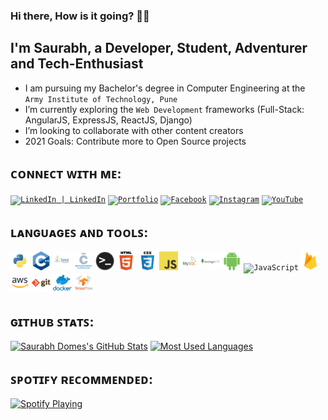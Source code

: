 ### Hi there, How is it going? 👋🏻
## I'm Saurabh, a Developer, Student, Adventurer and Tech-Enthusiast
 - I am pursuing my Bachelor's degree in Computer Engineering at the `Army Institute of Technology, Pune`
 - I’m currently exploring the `Web Development` frameworks (Full-Stack: AngularJS, ExpressJS, ReactJS, Django)
 - I’m looking to collaborate with other content creators
 - 2021 Goals: Contribute more to Open Source projects
## ᴄᴏɴɴᴇᴄᴛ ᴡɪᴛʜ ᴍᴇ:
<code>[<img alt="LinkedIn | LinkedIn" width="30px" src="https://www.iconsdb.com/icons/preview/gray/linkedin-3-xxl.png" />][linkedin]</code>
<code>[<img alt="Portfolio" width="30px" src="https://www.iconsdb.com/icons/preview/gray/globe-4-xxl.png" />][website]</code>
<code>[<img alt="Facebook" width="30px" src="https://www.iconsdb.com/icons/preview/gray/facebook-3-xxl.png" />][facebook]</code>
<code>[<img alt="Instagram" width="30px" src="https://www.iconsdb.com/icons/preview/gray/instagram-xxl.png" />][instagram]</code>
<code>[<img alt="YouTube" width="30px" src="https://www.iconsdb.com/icons/preview/gray/youtube-xxl.png" />][youtube]</code>
<br />
## ʟᴀɴɢᴜᴀɢᴇꜱ ᴀɴᴅ ᴛᴏᴏʟꜱ:
<code><img alt="Python" width="30px" src="https://raw.githubusercontent.com/github/explore/80688e429a7d4ef2fca1e82350fe8e3517d3494d/topics/python/python.png" /></code>
<code><img alt="JavaScript" width="30px" src="https://raw.githubusercontent.com/github/explore/80688e429a7d4ef2fca1e82350fe8e3517d3494d/topics/cpp/cpp.png" /></code>
<code><img alt="Java" width="30px" src="https://raw.githubusercontent.com/github/explore/80688e429a7d4ef2fca1e82350fe8e3517d3494d/topics/java/java.png" /></code>
<code><img alt="Cpp" width="30px" src="https://raw.githubusercontent.com/github/explore/80688e429a7d4ef2fca1e82350fe8e3517d3494d/topics/c/c.png" /></code>
<code><img alt="Bash" width="30px" src="https://raw.githubusercontent.com/github/explore/80688e429a7d4ef2fca1e82350fe8e3517d3494d/topics/terminal/terminal.png" /></code>
<code><img alt="HTML5" width="30px" src="https://raw.githubusercontent.com/github/explore/80688e429a7d4ef2fca1e82350fe8e3517d3494d/topics/html/html.png" /></code>
<code><img alt="CSS3" width="30px" src="https://raw.githubusercontent.com/github/explore/80688e429a7d4ef2fca1e82350fe8e3517d3494d/topics/css/css.png" /></code>
<code><img alt="JavaScript" width="30px" src="https://raw.githubusercontent.com/github/explore/80688e429a7d4ef2fca1e82350fe8e3517d3494d/topics/javascript/javascript.png" /></code>
<code><img alt="MySQL" width="30px" src="https://raw.githubusercontent.com/github/explore/80688e429a7d4ef2fca1e82350fe8e3517d3494d/topics/mysql/mysql.png" /></code>
<code><img alt="MongoDB" width="30px" src="https://raw.githubusercontent.com/github/explore/80688e429a7d4ef2fca1e82350fe8e3517d3494d/topics/mongodb/mongodb.png" /></code>
<code><img alt="Android" width="30px" src="https://raw.githubusercontent.com/github/explore/80688e429a7d4ef2fca1e82350fe8e3517d3494d/topics/android/android.png" /></code>
<code><img alt="JavaScript" width="30px" src="https://cdn.iconscout.com/icon/free/png-256/flutter-2752187-2285004.png" /></code>
<code><img alt="Firebase" width="30px" src="https://raw.githubusercontent.com/github/explore/80688e429a7d4ef2fca1e82350fe8e3517d3494d/topics/firebase/firebase.png" /></code>
<code><img alt="AWS" width="30px" src="https://raw.githubusercontent.com/github/explore/fbceb94436312b6dacde68d122a5b9c7d11f9524/topics/aws/aws.png" /></code>
<code><img alt="Git" width="30px" src="https://raw.githubusercontent.com/github/explore/80688e429a7d4ef2fca1e82350fe8e3517d3494d/topics/git/git.png" /></code>
<code><img alt="Docker" width="30px" src="https://raw.githubusercontent.com/github/explore/80688e429a7d4ef2fca1e82350fe8e3517d3494d/topics/docker/docker.png" /></code>
<code><img alt="TensorFlow" width="30px" src="https://raw.githubusercontent.com/github/explore/80688e429a7d4ef2fca1e82350fe8e3517d3494d/topics/tensorflow/tensorflow.png"/></code>
<br />
## ɢɪᴛʜᴜʙ ꜱᴛᴀᴛꜱ:
[<img alt="Saurabh Domes's GitHub Stats" src="https://github-readme-stats.vercel.app/api?username=hash-bash&&show_icons=true&title_color=ffffff&icon_color=bb2acf&text_color=daf7dc&bg_color=151515" height = 150px width = 60%/>](https://github.com/hash-bash)
[<img alt="Most Used Languages" src="https://github-readme-stats.vercel.app/api/top-langs/?username=hash-bash&hide=jupyter%20notebook&layout=compact&how_icons=true&title_color=ffffff&icon_color=bb2acf&text_color=daf7dc&bg_color=151515" height = 150px width = 45% />](https://github.com/hash-bash)
<br />
## ꜱᴘᴏᴛɪꜰʏ ʀᴇᴄᴏᴍᴍᴇɴᴅᴇᴅ:
[<img src="https://now-playing-codestackr.vercel.app/api/spotify-playing" alt="Spotify Playing" width=45%/>](https://github.com/hash-bash)

[linkedin]: https://in.linkedin.com/in/saurabh-dome
[website]: https://github.com/hash-bash
[facebook]: https://www.facebook.com/saurabh.dome
[youtube]: https://www.youtube.com/channel/UC_04a0u29P4C59DvMLS2ViA
[instagram]: https://www.instagram.com/_x.saurabh.x_
